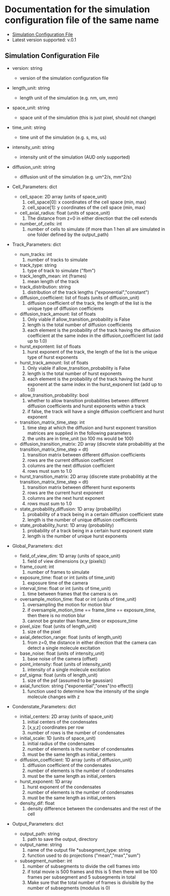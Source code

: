 # Documentation for the simulation configuration file of the same name 
* [Simulation Configuration File](sim_config.json)
* Latest version supported: v.0.1

## Simulation Configuration File
* version: string
    * version of the simulation configuration file
* length_unit: string
    * length unit of the simulation (e.g. nm, um, mm)
* space_unit: string
    * space unit of the simulation (this is just pixel, should not change)
* time_unit: string
    * time unit of the simulation (e.g. s, ms, us)
* intensity_unit: string
    * intensity unit of the simulation (AUD only supported)
* diffusion_unit: string
    * diffusion unit of the simulation (e.g. um^2/s, mm^2/s)
    
* Cell_Parameters: dict  
    * cell_space: 2D array (units of space_unit)
        1. cell_space[0]: x coordinates of the cell space (min, max)
        2. cell_space[1]: y coordinates of the cell space (min, max)
    * cell_axial_radius: float (units of space_unit)
        1. The distance from z=0 in either direction that the cell extends 
    * number_of_cells: int
        1. number of cells to simulate (if more than 1 hen all are simulated in one folder defined by the output_path)

* Track_Parameters: dict  
    * num_tracks: int
        1. number of tracks to simulate
    * track_type: string
        1. type of track to simulate ("fbm")
    * track_length_mean: int (frames) 
        1. mean length of the track
    * track_distribution: string
        1. distribution of the track lengths ("exponential","constant")
    * diffusion_coefficient: list of floats (units of diffusion_unit)
        1. diffusion coefficient of the track, the length of the list is the unique type of diffusion coefficients
    * diffusion_track_amount: list of floats
        1. Only viable if allow_transition_probability is False
        2. length is the total number of diffusion coefficients
        3. each element is the probability of the track having the diffusion coefficient at the same index in the diffusion_coefficient list (add up to 1.0)
    * hurst_expontent: list of floats
        1. hurst exponent of the track, the length of the list is the unique type of hurst exponents
    * hurst_track_amount: list of floats
        1. Only viable if allow_transition_probability is False
        2. length is the total number of hurst exponents
        3. each element is the probability of the track having the hurst exponent at the same index in the hurst_exponent list (add up to 1.0)
    * allow_transition_probability: bool
        1. whether to allow transition probabilities between different diffusion coefficients and hurst exponents within a track
        2. if false, the track will have a single diffusion coefficient and hurst exponent
    * transition_matrix_time_step: int
        1. time step at which the diffusion and hurst exponent transition matrices are supplied in the following parameters
        2. the units are in time_unit (so 100 ms would be 100)
    * diffusion_transition_matrix: 2D array (discrete state probabilitiy at the transition_matrix_time_step = dt)
        1. transition matrix between different diffusion coefficients
        2. rows are the current diffusion coefficient
        3. columns are the next diffusion coefficient
        4. rows must sum to 1.0
    * hurst_transition_matrix: 2D array (discrete state probabilitiy at the transition_matrix_time_step = dt)
        1. transition matrix between different hurst exponents
        2. rows are the current hurst exponent
        3. columns are the next hurst exponent
        4. rows must sum to 1.0
    * state_probability_diffusion: 1D array (probability)
        1. probability of a track being in a certain diffusion coefficient state
        2. length is the number of unique diffusion coefficients
    * state_probability_hurst: 1D array (probability)
        1. probability of a track being in a certain hurst exponent state
        2. length is the number of unique hurst exponents

* Global_Parameters: dict  
    * field_of_view_dim: 1D array (units of space_unit)
        1. field of view dimensions (x,y (pixels))
    * frame_count: int
        1. number of frames to simulate
    * exposure_time: float or int (units of time_unit)
        1. exposure time of the camera
    * interval_time: float or int (units of time_unit)
        1. time between frames that the camera is on
    * oversample_motion_time: float or int (units of time_unit)
        1. oversampling the motion for motion blur
        2. if oversample_motion_time == frame_time == exposure_time, then there is no motion blur
        3. cannot be greater than frame_time or exposure_time
    * pixel_size: float (units of length_unit)
        1. size of the pixel
    * axial_detection_range: float (units of length_unit)
        1. from z=0, the distance in either direction that the camera can detect a single molecule excitation
    * base_noise: float (units of intensity_unit)
        1. base noise of the camera (offset)
    * point_intensity: float (units of intensity_unit)
        1. intensity of a single molecule excitation
    * psf_sigma: float (units of length_unit)
        1. size of the psf (assumed to be gaussian)
    * axial_function: string ("exponential","ones"(no effect))
        1. function used to determine how the intensity of the single molecule changes with z

* Condenstate_Parameters: dict  
    * initial_centers: 2D array (units of space_unit)
        1. initial centers of the condensates
        2. [x,y,z] coordinates per row
        3. number of rows is the number of condensates
    * initial_scale: 1D (units of space_unit)
        1. initial radius of the condensates
        2. number of elements is the number of condensates
        3. must be the same length as initial_centers
    * diffusion_coefficient: 1D array (units of diffusion_unit)
        1. diffusion coefficient of the condensates
        2. number of elements is the number of condensates
        3. must be the same length as initial_centers
    * hurst_exponent: 1D array
        1. hurst exponent of the condensates
        2. number of elements is the number of condensates
        3. must be the same length as initial_centers
    * density_dif: float
        1. density difference between the condensates and the rest of the cell

* Output_Parameters: dict  
    * output_path: string
        1. path to save the output, directory
    * output_name: string
        1. name of the output file
    *subsegment_type: string
        1. function used to do projections ("mean","max","sum")
    * subsegment_number: int
        1. number of subsegments to divide the cell frames into
        2. if total movie is 500 frames and this is 5 then there will be 100 frames per subsegment and 5 subsegments in total
        3. Make sure that the total number of frames is divisible by the number of subsegments (modulus is 0)
